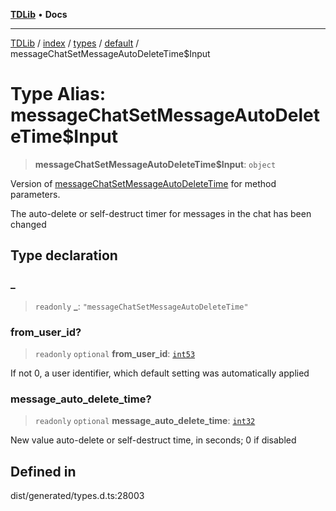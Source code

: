 [**TDLib**](../../../../../../README.md) • **Docs**

***

[TDLib](../../../../../../modules.md) / [index](../../../../../README.md) / [types](../../../README.md) / [default](../README.md) / messageChatSetMessageAutoDeleteTime$Input

# Type Alias: messageChatSetMessageAutoDeleteTime$Input

> **messageChatSetMessageAutoDeleteTime$Input**: `object`

Version of [messageChatSetMessageAutoDeleteTime](messageChatSetMessageAutoDeleteTime.md) for method parameters.

The auto-delete or self-destruct timer for messages in the chat has been changed

## Type declaration

### \_

> `readonly` **\_**: `"messageChatSetMessageAutoDeleteTime"`

### from\_user\_id?

> `readonly` `optional` **from\_user\_id**: [`int53`](int53.md)

If not 0, a user identifier, which default setting was automatically applied

### message\_auto\_delete\_time?

> `readonly` `optional` **message\_auto\_delete\_time**: [`int32`](int32.md)

New value auto-delete or self-destruct time, in seconds; 0 if disabled

## Defined in

dist/generated/types.d.ts:28003
